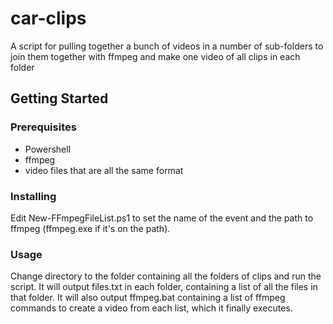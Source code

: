 # car-clips
A script for pulling together a bunch of videos in a number of sub-folders to join them together with ffmpeg and make one video of all clips in each folder

## Getting Started

### Prerequisites

* Powershell
* ffmpeg
* video files that are all the same format

### Installing
Edit New-FFmpegFileList.ps1 to set the name of the event and the path to ffmpeg (ffmpeg.exe if it's on the path).

### Usage
Change directory to the folder containing all the folders of clips and run the script.  It will output files.txt in each folder, containing a list of all the files in that folder.  It will also output ffmpeg.bat containing a list of ffmpeg commands to create a video from each list, which it finally executes.